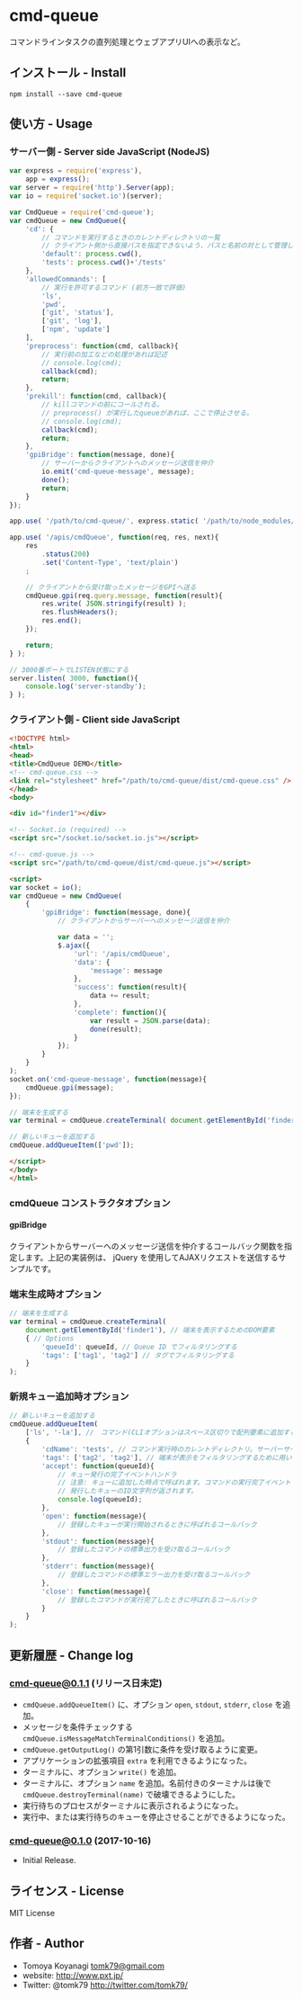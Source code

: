 # cmd-queue

コマンドラインタスクの直列処理とウェブアプリUIへの表示など。

## インストール - Install

```
npm install --save cmd-queue
```


## 使い方 - Usage

### サーバー側 - Server side JavaScript (NodeJS)

```js
var express = require('express'),
	app = express();
var server = require('http').Server(app);
var io = require('socket.io')(server);

var CmdQueue = require('cmd-queue');
var cmdQueue = new CmdQueue({
	'cd': {
		// コマンドを実行するときのカレントディレクトリの一覧
		// クライアント側から直接パスを指定できないよう、パスと名前の対として管理します。
		'default': process.cwd(),
		'tests': process.cwd()+'/tests'
	},
	'allowedCommands': [
		// 実行を許可するコマンド (前方一致で評価)
		'ls',
		'pwd',
		['git', 'status'],
		['git', 'log'],
		['npm', 'update']
	],
	'preprocess': function(cmd, callback){
		// 実行前の加工などの処理があれば記述
		// console.log(cmd);
		callback(cmd);
		return;
	},
	'prekill': function(cmd, callback){
		// killコマンドの前にコールされる。
		// preprocess() が実行したqueueがあれば、ここで停止させる。
		// console.log(cmd);
		callback(cmd);
		return;
	},
	'gpiBridge': function(message, done){
		// サーバーからクライアントへのメッセージ送信を仲介
		io.emit('cmd-queue-message', message);
		done();
		return;
	}
});

app.use( '/path/to/cmd-queue/', express.static( '/path/to/node_modules/cmd-queue/' ) );

app.use( '/apis/cmdQueue', function(req, res, next){
	res
		.status(200)
		.set('Content-Type', 'text/plain')
	;

	// クライアントから受け取ったメッセージをGPIへ送る
	cmdQueue.gpi(req.query.message, function(result){
		res.write( JSON.stringify(result) );
		res.flushHeaders();
		res.end();
	});

	return;
} );

// 3000番ポートでLISTEN状態にする
server.listen( 3000, function(){
	console.log('server-standby');
} );
```

### クライアント側 - Client side JavaScript

```html
<!DOCTYPE html>
<html>
<head>
<title>CmdQueue DEMO</title>
<!-- cmd-queue.css -->
<link rel="stylesheet" href="/path/to/cmd-queue/dist/cmd-queue.css" />
</head>
<body>

<div id="finder1"></div>

<!-- Socket.io (required) -->
<script src="/socket.io/socket.io.js"></script>

<!-- cmd-queue.js -->
<script src="/path/to/cmd-queue/dist/cmd-queue.js"></script>

<script>
var socket = io();
var cmdQueue = new CmdQueue(
	{
		'gpiBridge': function(message, done){
			// クライアントからサーバーへのメッセージ送信を仲介

			var data = '';
			$.ajax({
				'url': '/apis/cmdQueue',
				'data': {
					'message': message
				},
				'success': function(result){
					data += result;
				},
				'complete': function(){
					var result = JSON.parse(data);
					done(result);
				}
			});
		}
	}
);
socket.on('cmd-queue-message', function(message){
	cmdQueue.gpi(message);
});

// 端末を生成する
var terminal = cmdQueue.createTerminal( document.getElementById('finder1') );

// 新しいキューを追加する
cmdQueue.addQueueItem(['pwd']);

</script>
</body>
</html>
```

### cmdQueue コンストラクタオプション

#### gpiBridge

クライアントからサーバーへのメッセージ送信を仲介するコールバック関数を指定します。上記の実装例は、 jQuery を使用してAJAXリクエストを送信するサンプルです。

### 端末生成時オプション

```js
// 端末を生成する
var terminal = cmdQueue.createTerminal(
	document.getElementById('finder1'), // 端末を表示するためのDOM要素
	{ // Options
		'queueId': queueId, // Queue ID でフィルタリングする
		'tags': ['tag1', 'tag2'] // タグでフィルタリングする
	}
);
```

### 新規キュー追加時オプション

```js
// 新しいキューを追加する
cmdQueue.addQueueItem(
	['ls', '-la'], //　コマンド(CLIオプションはスペース区切りで配列要素に追加する)
	{
		'cdName': 'tests', // コマンド実行時のカレントディレクトリ。サーバーサイドのオプション `cd` と突き合わせられる。
		'tags': ['tag2', 'tag2'], // 端末が表示をフィルタリングするために用いるタグ。
		'accept': function(queueId){
			// キュー発行の完了イベントハンドラ
			// 注意: キューに追加した時点で呼ばれます。コマンドの実行完了イベントではありません。
			// 発行したキューのID文字列が返されます。
			console.log(queueId);
		},
		'open': function(message){
			// 登録したキューが実行開始されるときに呼ばれるコールバック
		},
		'stdout': function(message){
			// 登録したコマンドの標準出力を受け取るコールバック
		},
		'stderr': function(message){
			// 登録したコマンドの標準エラー出力を受け取るコールバック
		},
		'close': function(message){
			// 登録したコマンドが実行完了したときに呼ばれるコールバック
		}
	}
);
```

## 更新履歴 - Change log

### cmd-queue@0.1.1 (リリース日未定)

- `cmdQueue.addQueueItem()` に、オプション `open`, `stdout`, `stderr`, `close` を追加。
- メッセージを条件チェックする `cmdQueue.isMessageMatchTerminalConditions()` を追加。
- `cmdQueue.getOutputLog()` の第1引数に条件を受け取るように変更。
- アプリケーションの拡張項目 `extra` を利用できるようになった。
- ターミナルに、オプション `write()` を追加。
- ターミナルに、オプション `name` を追加。名前付きのターミナルは後で `cmdQueue.destroyTerminal(name)` で破壊できるようにした。
- 実行待ちのプロセスがターミナルに表示されるようになった。
- 実行中、または実行待ちのキューを停止させることができるようになった。

### cmd-queue@0.1.0 (2017-10-16)

- Initial Release.


## ライセンス - License

MIT License


## 作者 - Author

- Tomoya Koyanagi <tomk79@gmail.com>
- website: <http://www.pxt.jp/>
- Twitter: @tomk79 <http://twitter.com/tomk79/>
